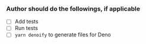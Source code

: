 ### Author should do the followings, if applicable

- [ ] Add tests
- [ ] Run tests
- [ ] `yarn denoify` to generate files for Deno
